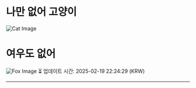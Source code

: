 
# 나만 없어 고양이

![Cat Image](https://cdn2.thecatapi.com/images/MjA0NDU5Mw.jpg)

# 여우도 없어
![Fox Image](https://randomfox.ca/images/6.jpg)
⏳ 업데이트 시간: 2025-02-19 22:24:29 (KRW)

---
